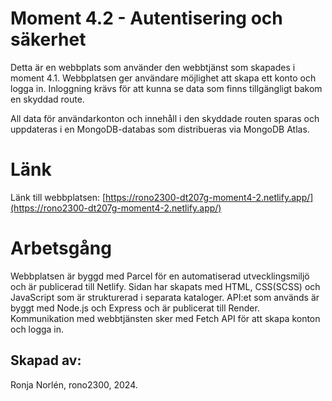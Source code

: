 # Moment 4.2 - Autentisering och säkerhet

Detta är en webbplats som använder den webbtjänst som skapades i moment 4.1. Webbplatsen ger 
användare möjlighet att skapa ett konto och logga in. Inloggning krävs för att kunna se data som
finns tillgängligt bakom en skyddad route. 

All data för användarkonton och innehåll i den skyddade routen sparas och uppdateras i en 
MongoDB-databas som distribueras via MongoDB Atlas. 

# Länk

Länk till webbplatsen: [https://rono2300-dt207g-moment4-2.netlify.app/](https://rono2300-dt207g-moment4-2.netlify.app/) 

# Arbetsgång

Webbplatsen är byggd med Parcel för en automatiserad utvecklingsmiljö och är publicerad till Netlify. 
Sidan har skapats med HTML, CSS(SCSS) och JavaScript som är strukturerad i separata kataloger.
API:et som används är byggt med Node.js och Express och är publicerat till Render. Kommunikation med 
webbtjänsten sker med Fetch API för att skapa konton och logga in. 

## Skapad av:
Ronja Norlén, rono2300, 2024.
